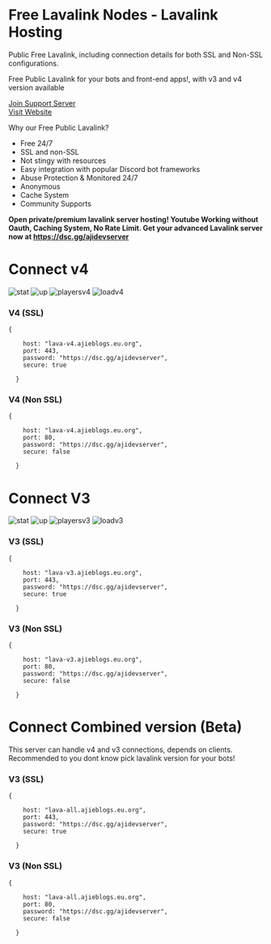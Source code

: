 # Free Lavalink Nodes - Lavalink Hosting
Public Free Lavalink, including connection details for both SSL and Non-SSL configurations.


Free Public Lavalink for your bots and front-end apps!, with v3 and v4 version available

[Join Support Server](https://dsc.gg/ajidevserver)<br />
[Visit Website](https://free.lavalink.rf.gd)

Why our Free Public Lavalink?
- Free 24/7
- SSL and non-SSL
- Not stingy with resources
- Easy integration with popular Discord bot frameworks
- Abuse Protection & Monitored 24/7
- Anonymous
- Cache System
- Community Supports

<b>Open private/premium lavalink server hosting! Youtube Working without Oauth, Caching System, No Rate Limit. Get your advanced Lavalink server now at https://dsc.gg/ajidevserver</b>

# Connect v4
![stat](https://ajieblogs.eu.org/lavalink/v4/badge/Status) ![up](https://ajieblogs.eu.org/lavalink/v4/badge/Uptime) ![playersv4](https://ajieblogs.eu.org/lavalink/v4/badge/Players) ![loadv4](https://ajieblogs.eu.org/lavalink/v4/badge/Load) 
### V4 (SSL)
````
{

    host: "lava-v4.ajieblogs.eu.org",
    port: 443,
    password: "https://dsc.gg/ajidevserver",
    secure: true

  }
````
### V4 (Non SSL)
````
{

    host: "lava-v4.ajieblogs.eu.org",
    port: 80,
    password: "https://dsc.gg/ajidevserver",
    secure: false

  }
````

# Connect V3
![stat](https://ajieblogs.eu.org/lavalink/v3/badge/Status) ![up](https://ajieblogs.eu.org/lavalink/v3/badge/Uptime) ![playersv3](https://ajieblogs.eu.org/lavalink/v3/badge/Players) ![loadv3](https://ajieblogs.eu.org/lavalink/v3/badge/Load) 
### V3 (SSL)
````
{

    host: "lava-v3.ajieblogs.eu.org",
    port: 443,
    password: "https://dsc.gg/ajidevserver",
    secure: true

  }
````
### V3 (Non SSL)
````
{

    host: "lava-v3.ajieblogs.eu.org",
    port: 80,
    password: "https://dsc.gg/ajidevserver",
    secure: false

  }
````

# Connect Combined version (Beta)
This server can handle v4 and v3 connections, depends on clients. Recommended to you dont know pick lavalink version for your bots!
### V3 (SSL)
````
{

    host: "lava-all.ajieblogs.eu.org",
    port: 443,
    password: "https://dsc.gg/ajidevserver",
    secure: true

  }
````
### V3 (Non SSL)
````
{

    host: "lava-all.ajieblogs.eu.org",
    port: 80,
    password: "https://dsc.gg/ajidevserver",
    secure: false

  }
````
